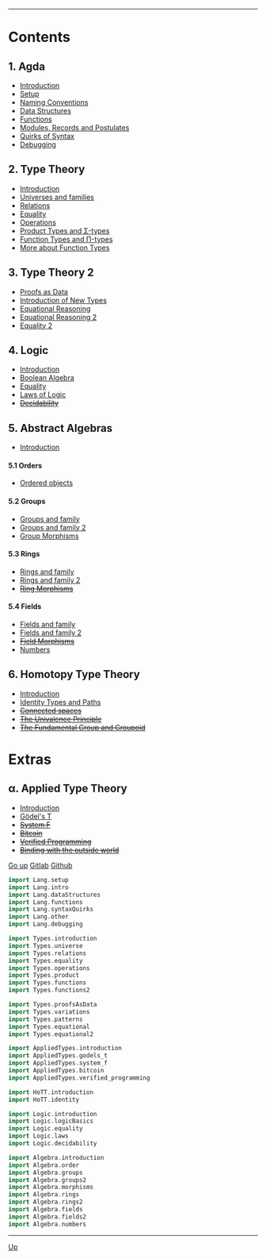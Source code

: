 ****

# Contents

## 1. Agda

  - [Introduction](./Lang.intro.html)
  - [Setup](./Lang.setup.html)
  - [Naming Conventions](./Lang.naming.html)
  - [Data Structures](./Lang.dataStructures.html)
  - [Functions](./Lang.functions.html)
  - [Modules, Records and Postulates](./Lang.other.html)
  - [Quirks of Syntax](./Lang.syntaxQuirks.html)
  - [Debugging](./Lang.debugging.html)

## 2. Type Theory

  - [Introduction](./Types.introduction.html)
  - [Universes and families](./Types.universe.html)
  - [Relations](./Types.relations.html)
  - [Equality](./Types.equality.html)
  - [Operations](./Types.operations.html)
  - [Product Types and Σ-types](./Types.product.html)
  - [Function Types and Π-types](./Types.functions.html)
  - [More about Function Types](./Types.functions2.html)

## 3. Type Theory 2

  - [Proofs as Data](./Types.proofsAsData.html)
  - [Introduction of New Types](./Types.patterns.html)
  - [Equational Reasoning](./Types.equational.html)
  - [Equational Reasoning 2](./Types.equational2.html)
  - [Equality 2](./Types.variations.html)

## 4. Logic

  - [Introduction](./Logic.introduction.html)
  - [Boolean Algebra](./Logic.logicBasics.html)
  - [Equality](./Logic.equality.html)
  - [Laws of Logic](./Logic.laws.html)
  - [~~Decidability~~](./Logic.decidability.html)

## 5. Abstract Algebras

  - [Introduction](./Algebra.introduction.html)

#### 5.1 __Orders__

  - [Ordered objects](./Algebra.order.html)

#### 5.2 __Groups__

  - [Groups and family](./Algebra.groups.html)
  - [Groups and family 2](./Algebra.groups2.html)
  - [Group Morphisms](./Algebra.morphisms.html)

#### 5.3 __Rings__

  - [Rings and family](./Algebra.rings.html)
  - [Rings and family 2](./Algebra.rings2.html)
  - [~~Ring Morphisms~~](./Algebra.ring_morphisms.html)

#### 5.4 __Fields__

  - [Fields and family](./Algebra.fields.html)
  - [Fields and family 2](./Algebra.fields2.html)
  - [~~Field Morphisms~~](./Algebra.field_morphisms.html)
  - [Numbers](./Algebra.numbers.html)

## 6. Homotopy Type Theory

  - [Introduction](./HoTT.introduction.html)
  - [Identity Types and Paths](./HoTT.identity.html)
  - [~~Connected spaces~~](./HoTT.paths.html)
  - [~~The Univalence Principle~~](./HoTT.univalance.html)
  - [~~The Fundamental Group and Groupoid~~](./HoTT.fundamentalGroup.html)

# Extras

## α. Applied Type Theory

  - [Introduction](./AppliedTypes.introduction.html)
  - [Gödel's T](./AppliedTypes.godels_t.html)
  - [~~System F~~](./AppliedTypes.system_f.html)
  - [~~Bitcoin~~](./AppliedTypes.bitcoin.html)
  - [~~Verified Programming~~](./AppliedTypes.verified_programming.html)
  - [~~Binding with the outside world~~](./AppliedTypes.bindings.html)

[Go up](contents.html)
[Gitlab](https://gitlab.com/ixaxaar/monoid.space)
[Github](https://github.com/ixaxaar/monoid.space)


```agda
import Lang.setup
import Lang.intro
import Lang.dataStructures
import Lang.functions
import Lang.syntaxQuirks
import Lang.other
import Lang.debugging

import Types.introduction
import Types.universe
import Types.relations
import Types.equality
import Types.operations
import Types.product
import Types.functions
import Types.functions2

import Types.proofsAsData
import Types.variations
import Types.patterns
import Types.equational
import Types.equational2

import AppliedTypes.introduction
import AppliedTypes.godels_t
import AppliedTypes.system_f
import AppliedTypes.bitcoin
import AppliedTypes.verified_programming

import HoTT.introduction
import HoTT.identity

import Logic.introduction
import Logic.logicBasics
import Logic.equality
import Logic.laws
import Logic.decidability

import Algebra.introduction
import Algebra.order
import Algebra.groups
import Algebra.groups2
import Algebra.morphisms
import Algebra.rings
import Algebra.rings2
import Algebra.fields
import Algebra.fields2
import Algebra.numbers
```

****
[Up](contents.html)
